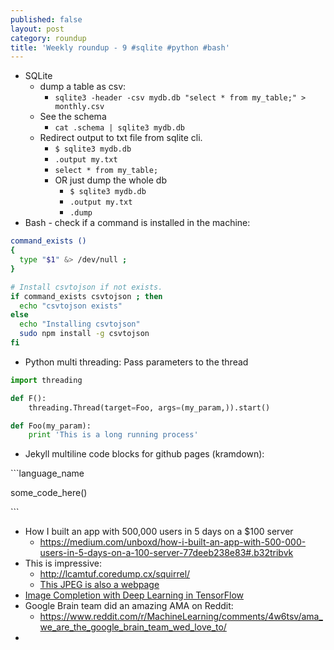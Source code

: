 ```yaml
---
published: false
layout: post
category: roundup
title: 'Weekly roundup - 9 #sqlite #python #bash'
---
```


* SQLite
	* dump a table as csv:
		* `sqlite3 -header -csv mydb.db "select * from my_table;" > monthly.csv`
    * See the schema
    	* `cat .schema | sqlite3 mydb.db`
    * Redirect output to txt file from sqlite cli.
    	* `$ sqlite3 mydb.db`
        * `.output my.txt`
        * `select * from my_table;`
        * OR just dump the whole db
        	* `$ sqlite3 mydb.db`
	        * `.output my.txt`
        	* `.dump`
* Bash - check if a command is installed in the machine:

```bash
command_exists ()
{
  type "$1" &> /dev/null ;
}

# Install csvtojson if not exists.
if command_exists csvtojson ; then
  echo "csvtojson exists"
else
  echo "Installing csvtojson"
  sudo npm install -g csvtojson
fi
```

* Python multi threading: Pass parameters to the thread


```python
import threading

def F():
	threading.Thread(target=Foo, args=(my_param,)).start()

def Foo(my_param):
	print 'This is a long running process'
```

* Jekyll multiline code blocks for github pages (kramdown):

\`\`\`language_name

some_code_here()

\`\`\`

* How I built an app with 500,000 users in 5 days on a $100 server
	* <https://medium.com/unboxd/how-i-built-an-app-with-500-000-users-in-5-days-on-a-100-server-77deeb238e83#.b32tribvk>
* This is impressive:
	* <http://lcamtuf.coredump.cx/squirrel/>
    * [This JPEG is also a webpage](http://lcamtuf.coredump.cx/squirrel/)
* [Image Completion with Deep Learning in TensorFlow](http://bamos.github.io/2016/08/09/deep-completion/)
* Google Brain team did an amazing AMA on Reddit:
	* <https://www.reddit.com/r/MachineLearning/comments/4w6tsv/ama_we_are_the_google_brain_team_wed_love_to/>
* 
